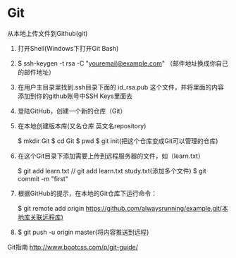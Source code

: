 # Git
从本地上传文件到Github(git)

1.  打开Shell(Windows下打开Git Bash) 

2.  $ ssh-keygen -t rsa -C "youremail@example.com" （邮件地址换成你自己的邮件地址）

3.  在用户主目录里找到.ssh目录下面的 id_rsa.pub 这个文件，并将里面的内容添加到你的github账号中SSH Keys里面去

4.  登陆GitHub，创建一个新的仓库（Git）

5.  在本地创建版本库(又名仓库 英文名repository)

    $ mkdir Git
    $ cd Git
    $ pwd
    $ git init(把这个仓库变成Git可以管理的仓库)

6.  在这个Git目录下添加需要上传到远程服务器的文件，如（learn.txt）

    $ git add learn.txt //  git add learn.txt study.txt(添加多个文件) 
    $ git commit -m "first"
    
7.  根据GitHub的提示，在本地的Git仓库下运行命令：

    $ git remote add origin https://github.com/alwaysrunning/example.git(本地库关联远程库)

8.  $ git push -u origin master(将内容推送到远程)

Git指南
http://www.bootcss.com/p/git-guide/
